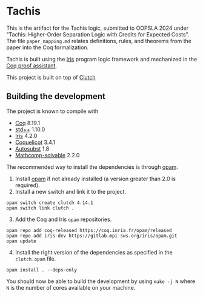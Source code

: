 # Tachis

This is the artifact for the Tachis logic, submitted to OOPSLA 2024 under "Tachis: Higher-Order Separation Logic with Credits for Expected Costs". The file `paper_mapping.md` relates definitions, rules, and theorems from the paper into the Coq formalization. 

Tachis is built using the [Iris](https://iris-project.org) program logic framework and mechanized in the [Coq proof assistant](https://coq.inria.fr/). 

This project is built on top of [Clutch](https://github.com/logsem/clutch)

## Building the development

The project is known to compile with

- [Coq](https://coq.inria.fr/) 8.19.1
- [std++](https://gitlab.mpi-sws.org/iris/stdpp) 1.10.0
- [Iris](https://gitlab.mpi-sws.org/iris/iris/) 4.2.0
- [Coquelicot](https://gitlab.inria.fr/coquelicot/coquelicot/) 3.4.1
- [Autosubst](https://github.com/coq-community/autosubst) 1.8
- [Mathcomp-solvable](https://github.com/math-comp/math-comp) 2.2.0

The recommended way to install the dependencies is through [opam](https://opam.ocaml.org/doc/Install.html).

1. Install [opam](https://opam.ocaml.org/doc/Install.html) if not already installed (a version greater than 2.0 is required).
2. Install a new switch and link it to the project.
```
opam switch create clutch 4.14.1
opam switch link clutch .
```
3. Add the Coq and Iris `opam` repositories.
```
opam repo add coq-released https://coq.inria.fr/opam/released
opam repo add iris-dev https://gitlab.mpi-sws.org/iris/opam.git
opam update
```
4. Install the right version of the dependencies as specified in the `clutch.opam` file.
```
opam install . --deps-only
```

You should now be able to build the development by using `make -j N` where `N` is the number of cores available on your machine.
